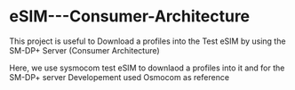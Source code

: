 # eSIM---Consumer-Architecture
This project is useful to Download a profiles into the Test eSIM by using the SM-DP+ Server (Consumer Architecture)

Here, we use sysmocom test eSIM to downlaod a profiles into it 
and for the SM-DP+ server Developement used Osmocom as reference

